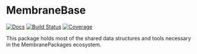 # MembraneBase

[![Docs](https://img.shields.io/badge/docs-dev-blue.svg)](https://Boxylmer.github.io/MembraneBase.jl/dev/)
[![Build Status](https://github.com/Boxylmer/MembraneBase.jl/actions/workflows/CI.yml/badge.svg?branch=master)](https://github.com/Boxylmer/MembraneBase.jl/actions/workflows/CI.yml?query=branch%3Amaster)
[![Coverage](https://codecov.io/gh/Boxylmer/MembraneBase.jl/branch/master/graph/badge.svg)](https://codecov.io/gh/Boxylmer/MembraneBase.jl/tree/master)



This package holds most of the shared data structures and tools necessary in the MembranePackages ecosystem.